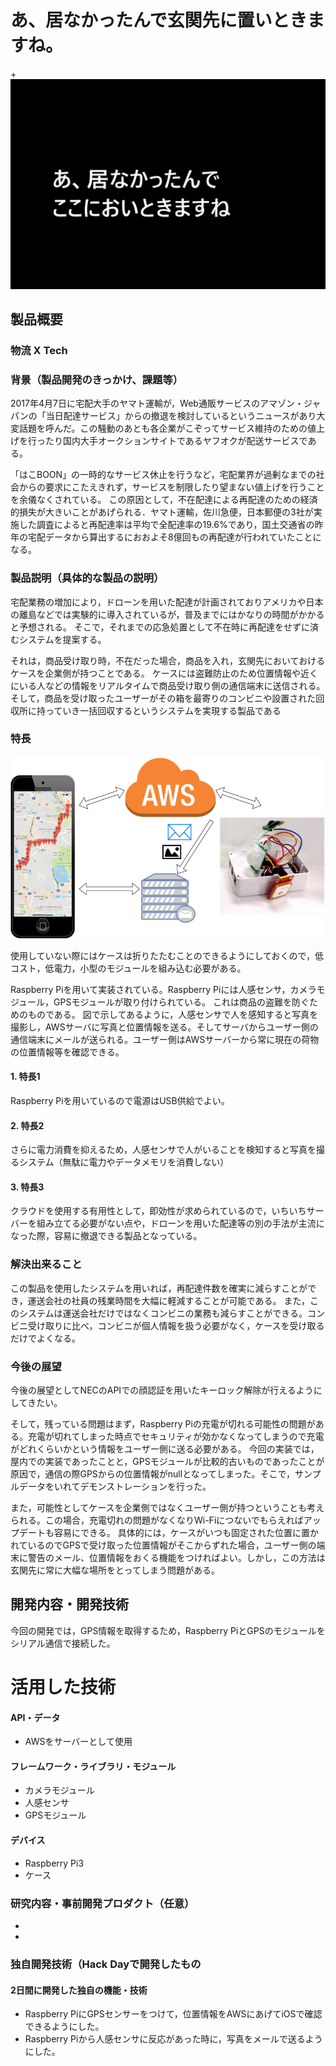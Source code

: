 # あ、居なかったんで玄関先に置いときますね。
 

+[![Product Name](/image/samne.png)](https://youtu.be/SxLu6f-hn-4)

## 製品概要
### 物流 X Tech


### 背景（製品開発のきっかけ、課題等）
2017年4月7日に宅配大手のヤマト運輸が，Web通販サービスのアマゾン・ジャパンの「当日配達サービス」からの撤退を検討しているというニュースがあり大変話題を呼んだ。この騒動のあとも各企業がこぞってサービス維持のための値上げを行ったり国内大手オークションサイトであるヤフオクが配送サービスである。

「はこBOON」の一時的なサービス休止を行うなど，宅配業界が過剰なまでの社会からの要求にこたえきれず，サービスを制限したり望まない値上げを行うことを余儀なくされている。
この原因として，不在配達による再配達のための経済的損失が大きいことがあげられる．ヤマト運輸，佐川急便，日本郵便の3社が実施した調査によると再配達率は平均で全配達率の19.6%であり，国土交通省の昨年の宅配データから算出するにおおよそ8億回もの再配達が行われていたことになる。

### 製品説明（具体的な製品の説明）
宅配業務の増加により，ドローンを用いた配達が計画されておりアメリカや日本の離島などでは実験的に導入されているが，普及までにはかなりの時間がかかると予想される。
そこで，それまでの応急処置として不在時に再配達をせずに済むシステムを提案する。

それは，商品受け取り時，不在だった場合，商品を入れ，玄関先においておけるケースを企業側が持つことである。
ケースには盗難防止のため位置情報や近くにいる人などの情報をリアルタイムで商品受け取り側の通信端末に送信される。
そして，商品を受け取ったユーザーがその箱を最寄りのコンビニや設置された回収所に持っていき一括回収するというシステムを実現する製品である

### 特長
![System Image](https://github.com/jphacks/TK_1705/blob/master/image/jphacks2017_tk1705_01.png)

使用していない際にはケースは折りたたむことのできるようにしておくので，低コスト，低電力，小型のモジュールを組み込む必要がある。

Raspberry Piを用いて実装されている。Raspberry Piには人感センサ，カメラモジュール，GPSモジュールが取り付けられている。
これは商品の盗難を防ぐためのものである。
図で示してあるように，人感センサで人を感知すると写真を撮影し，AWSサーバに写真と位置情報を送る。そしてサーバからユーザー側の通信端末にメールが送られる。ユーザー側はAWSサーバーから常に現在の荷物の位置情報等を確認できる。

#### 1. 特長1
Raspberry Piを用いているので電源はUSB供給でよい。
#### 2. 特長2
さらに電力消費を抑えるため，人感センサで人がいることを検知すると写真を撮るシステム（無駄に電力やデータメモリを消費しない）
#### 3. 特長3
クラウドを使用する有用性として，即効性が求められているので，いちいちサーバーを組み立てる必要がない点や，ドローンを用いた配達等の別の手法が主流になった際，容易に撤退できる製品となっている。

### 解決出来ること
この製品を使用したシステムを用いれば，再配達件数を確実に減らすことができ，運送会社の社員の残業時間を大幅に軽減することが可能である。
また，このシステムは運送会社だけではなくコンビニの業務も減らすことができる。コンビニ受け取りに比べ，コンビニが個人情報を扱う必要がなく，ケースを受け取るだけでよくなる。


### 今後の展望

今後の展望としてNECのAPIでの顔認証を用いたキーロック解除が行えるようにしてきたい。

そして，残っている問題はまず，Raspberry Piの充電が切れる可能性の問題がある。充電が切れてしまった時点でセキュリティが効かなくなってしまうので充電がどれくらいかという情報をユーザー側に送る必要がある。
今回の実装では，屋内での実装であったことと，GPSモジュールが比較的古いものであったことが原因で，通信の際GPSからの位置情報がnullとなってしまった。そこで，サンプルデータをいれてデモンストレーションを行った。

また，可能性としてケースを企業側ではなくユーザー側が持つということも考えられる。この場合，充電切れの問題がなくなりWi-Fiにつないでもらえればアップデートも容易にできる。
具体的には，ケースがいつも固定された位置に置かれているのでGPSで受け取った位置情報がそこからずれた場合，ユーザー側の端末に警告のメール、位置情報をおくる機能をつければよい。しかし，この方法は玄関先に常に大幅な場所をとってしまう問題がある。


## 開発内容・開発技術
今回の開発では，GPS情報を取得するため，Raspberry PiとGPSのモジュールをシリアル通信で接続した。
# 活用した技術
#### API・データ
* AWSをサーバーとして使用

#### フレームワーク・ライブラリ・モジュール

* カメラモジュール
* 人感センサ
* GPSモジュール

#### デバイス

* Raspberry Pi3
* ケース

### 研究内容・事前開発プロダクト（任意）

* 
* 


### 独自開発技術（Hack Dayで開発したもの
#### 2日間に開発した独自の機能・技術
* Raspberry PiにGPSセンサーをつけて，位置情報をAWSにあげてiOSで確認できるようにした。
* Raspberry Piから人感センサに反応があった時に，写真をメールで送るようにした。
